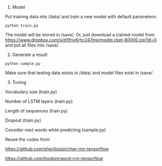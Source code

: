 

1. Model

Put training data into /data/ and train a new model with default parameters:
```
python train.py
```
The model will be stored in /save/. Or, just download a trained model from https://www.dropbox.com/s/d1lfnv6rhc247me/model.ckpt-80000.zip?dl=0 and put all files into /save/.

2. Generate a result
```
python sample.py
```
Make sure that testing data exists in /data/ and model files exist in /save/

3. Tuning

Vocabulary size (train.py)

Number of LSTM layers (train.py)

Length of sequences (train.py)

Dropout (train.py)

Consider next words while predicting (sample.py)



Reuse the codes from

https://github.com/sherjilozair/char-rnn-tensorflow

https://github.com/hunkim/word-rnn-tensorflow

